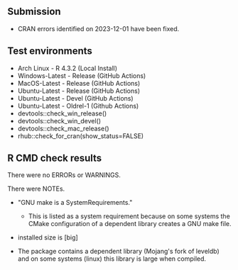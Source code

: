 ## Submission

- CRAN errors identified on 2023-12-01 have been fixed.

## Test environments

* Arch Linux - R 4.3.2 (Local Install)
* Windows-Latest - Release (GitHub Actions)
* MacOS-Latest - Release (GitHub Actions)
* Ubuntu-Latest - Release (GitHub Actions)
* Ubuntu-Latest - Devel (GitHub Actions)
* Ubuntu-Latest - Oldrel-1 (Github Actions)
* devtools::check_win_release()
* devtools::check_win_devel()
* devtools::check_mac_release()
* rhub::check_for_cran(show_status=FALSE)

## R CMD check results

There were no ERRORs or WARNINGS.

There were NOTEs.

 - "GNU make is a SystemRequirements."
   * This is listed as a system requirement because on some systems the CMake
     configuration of a dependent library creates a GNU make file.

 - installed size is [big]
  * The package contains a dependent library (Mojang's fork of leveldb) and on
    some systems (linux) this library is large when compiled.
 
